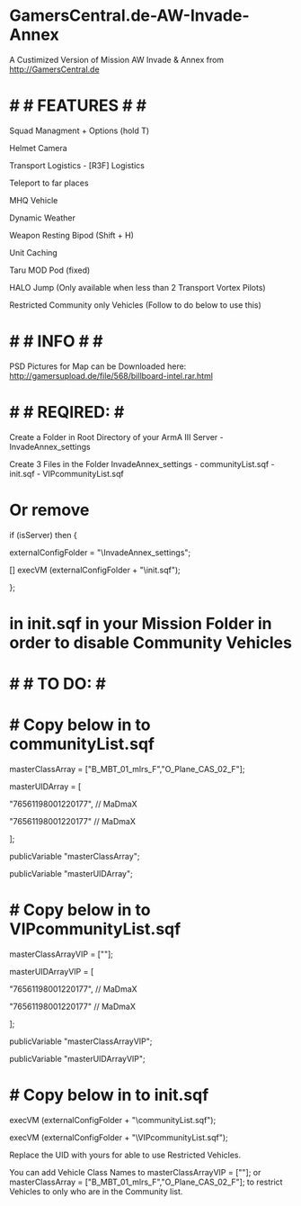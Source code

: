 # GamersCentral.de-AW-Invade-Annex

A Custimized Version of Mission AW Invade &amp; Annex from http://GamersCentral.de

# # # FEATURES # # #

Squad Managment + Options (hold T)

Helmet Camera

Transport Logistics - [R3F] Logistics

Teleport to far places

MHQ Vehicle

Dynamic Weather

Weapon Resting Bipod (Shift + H)

Unit Caching

Taru MOD Pod (fixed)

HALO Jump (Only available when less than 2 Transport Vortex Pilots)

Restricted Community only Vehicles (Follow to do below to use this)



# # # INFO # # #

PSD Pictures for Map can be Downloaded here: http://gamersupload.de/file/568/billboard-intel.rar.html



# # #  REQIRED:  # # 

Create a Folder in Root Directory of your ArmA III Server - InvadeAnnex_settings

Create 3 Files in the Folder InvadeAnnex_settings - communityList.sqf - init.sqf - VIPcommunityList.sqf

# Or remove
if (isServer) then {

  externalConfigFolder = "\InvadeAnnex_settings";
  
  [] execVM (externalConfigFolder + "\init.sqf");
  
};
# in init.sqf in your Mission Folder in order to disable Community Vehicles


# # #  TO DO:  # # 

# # Copy below in to communityList.sqf #


masterClassArray = ["B_MBT_01_mlrs_F","O_Plane_CAS_02_F"];

masterUIDArray = [

  "76561198001220177", // MaDmaX
  
  "76561198001220177" // MaDmaX
  
];

publicVariable "masterClassArray";

publicVariable "masterUIDArray";





# # Copy below in to VIPcommunityList.sqf #

masterClassArrayVIP = [""];

masterUIDArrayVIP = [

  "76561198001220177", // MaDmaX
  
  "76561198001220177" // MaDmaX
  
];

publicVariable "masterClassArrayVIP";

publicVariable "masterUIDArrayVIP";




# # Copy below in to init.sqf #

execVM (externalConfigFolder + "\communityList.sqf");

execVM (externalConfigFolder + "\VIPcommunityList.sqf");





Replace the UID with yours for able to use Restricted Vehicles.

You can add Vehicle Class Names to masterClassArrayVIP = [""]; or masterClassArray = ["B_MBT_01_mlrs_F","O_Plane_CAS_02_F"]; to restrict Vehicles to only who are in the Community list.
